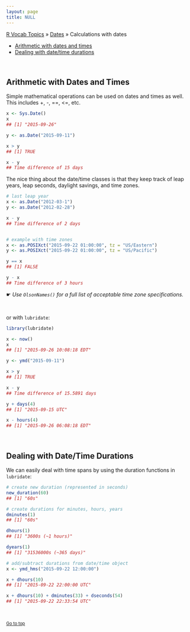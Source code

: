 ```yaml
---
layout: page
title: NULL
---
```


[R Vocab Topics](index) &#187; [Dates](dates) &#187; Calculations with dates

* <a href="#arithmetic">Arithmetic with dates and times</a>
* <a href="#durations">Dealing with date/time durations</a>

<br>

<a name="arithmetic"></a>

## Arithmetic with Dates and Times

Simple mathematical operations can be used on dates and times as well.  This includes +, -, ==, <=, etc.



```r
x <- Sys.Date()
x
## [1] "2015-09-26"

y <- as.Date("2015-09-11")

x > y
## [1] TRUE

x - y
## Time difference of 15 days
```


The nice thing about the date/time classes is that they keep track of leap years, leap seconds, daylight savings, and time zones.

```r
# last leap year
x <- as.Date("2012-03-1")
y <- as.Date("2012-02-28")

x - y
## Time difference of 2 days


# example with time zones
x <- as.POSIXct("2015-09-22 01:00:00", tz = "US/Eastern")
y <- as.POSIXct("2015-09-22 01:00:00", tz = "US/Pacific")

y == x
## [1] FALSE

y - x
## Time difference of 3 hours
```
&#9755; *Use `OlsonNames()` for a full list of acceptable time zone specifications.*


<br>

or with `lubridate`:

```r
library(lubridate)

x <- now()
x
## [1] "2015-09-26 10:08:18 EDT"

y <- ymd("2015-09-11")

x > y
## [1] TRUE

x - y
## Time difference of 15.5891 days

y + days(4)
## [1] "2015-09-15 UTC"

x - hours(4)
## [1] "2015-09-26 06:08:18 EDT"
```

<br>

<a name="durations"></a>

## Dealing with Date/Time Durations

We can easily deal with time spans by using the duration functions in `lubridate`:

```r
# create new duration (represented in seconds)
new_duration(60)
## [1] "60s"

# create durations for minutes, hours, years
dminutes(1)
## [1] "60s"

dhours(1)
## [1] "3600s (~1 hours)"

dyears(1)
## [1] "31536000s (~365 days)"

# add/subtract durations from date/time object
x <- ymd_hms("2015-09-22 12:00:00")

x + dhours(10)
## [1] "2015-09-22 22:00:00 UTC"

x + dhours(10) + dminutes(33) + dseconds(54)
## [1] "2015-09-22 22:33:54 UTC"
```

<br>

<small><a href="#">Go to top</a></small>
